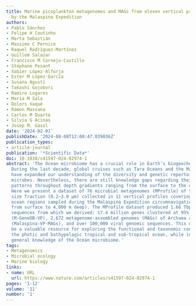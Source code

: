 ```yaml
---
title: Marine picoplankton metagenomes and MAGs from eleven vertical profiles obtained
  by the Malaspina Expedition
authors:
- Pablo Sánchez
- Felipe H Coutinho
- Marta Sebastián
- Massimo C Pernice
- Raquel Rodríguez-Martínez
- Guillem Salazar
- Francisco M Cornejo-Castillo
- Stéphane Pesant
- Xabier López-Alforja
- Ester M López-García
- Susana Agustí
- Takashi Gojobori
- Ramiro Logares
- Maria M Sala
- Dolors Vaqué
- Ramon Massana
- Carlos M Duarte
- Silvia G Acinas
- Josep M. Gasol
date: '2024-02-01'
publishDate: '2024-08-08T12:00:47.039036Z'
publication_types:
- article-journal
publication: '*Scientific Data*'
doi: 10.1038/s41597-024-02974-1
abstract: 'The Ocean microbiome has a crucial role in Earth’s biogeochemical cycles.
  During the last decade, global cruises such as Tara Oceans and the Malaspina Expedition
  have expanded our understanding of the diversity and genetic repertoire of marine
  microbes. Nevertheless, there are still knowledge gaps regarding their diversity
  patterns throughout depth gradients ranging from the surface to the deep ocean.
  Here we present a dataset of 76 microbial metagenomes (MProfile) of the picoplankton
  size fraction (0.2–3.0 µm) collected in 11 vertical profiles covering contrasting
  ocean regions sampled during the Malaspina Expedition circumnavigation (7 depths,
  from surface to 4,000 m deep). The MProfile dataset produced 1.66 Tbp of raw DNA
  sequences from which we derived: 17.4 million genes clustered at 95% sequence similarity
  (M-GeneDB-VP), 2,672 metagenome-assembled genomes (MAGs) of Archaea and Bacteria
  (Malaspina-VP-MAGs), and over 100,000 viral genomic sequences. This dataset will
  be a valuable resource for exploring the functional and taxonomic connectivity between
  the photic and bathypelagic tropical and sub-tropical ocean, while increasing our
  general knowledge of the Ocean microbiome.'
tags:
- Metagenomics
- Microbial ecology
- Marine biology
links:
- name: URL
  url: https://www.nature.com/articles/s41597-024-02974-1
pages: '1-12'
volume: '11'
number: '1'
---
```

